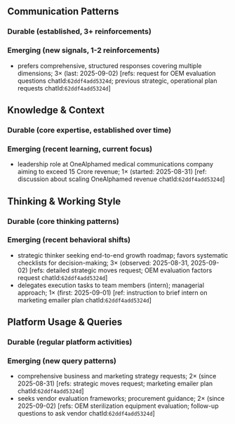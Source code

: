 ## Communication Patterns
### Durable (established, 3+ reinforcements)

### Emerging (new signals, 1-2 reinforcements)
- prefers comprehensive, structured responses covering multiple dimensions; 3× (last: 2025-09-02) [refs: request for OEM evaluation questions chatId:`62ddf4add5324d`; previous strategic, operational plan requests chatId:`62ddf4add5324d`]

## Knowledge & Context
### Durable (core expertise, established over time)

### Emerging (recent learning, current focus)
- leadership role at OneAlphamed medical communications company aiming to exceed 15 Crore revenue; 1× (started: 2025-08-31) [ref: discussion about scaling OneAlphamed revenue chatId:`62ddf4add5324d`]

## Thinking & Working Style
### Durable (core thinking patterns)

### Emerging (recent behavioral shifts)
- strategic thinker seeking end-to-end growth roadmap; favors systematic checklists for decision-making; 3× (observed: 2025-08-31, 2025-09-02) [refs: detailed strategic moves request; OEM evaluation factors request chatId:`62ddf4add5324d`]
- delegates execution tasks to team members (intern); managerial approach; 1× (first: 2025-09-01) [ref: instruction to brief intern on marketing emailer plan chatId:`62ddf4add5324d`]

## Platform Usage & Queries
### Durable (regular platform activities)

### Emerging (new query patterns)
- comprehensive business and marketing strategy requests; 2× (since 2025-08-31) [refs: strategic moves request; marketing emailer plan chatId:`62ddf4add5324d`]
- seeks vendor evaluation frameworks; procurement guidance; 2× (since 2025-09-02) [refs: OEM sterilization equipment evaluation; follow-up questions to ask vendor chatId:`62ddf4add5324d`]